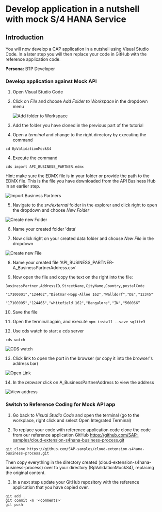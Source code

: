 # Develop application in a nutshell with mock S/4 HANA Service

## Introduction
You will now develop a CAP application in a nutshell using Visual Studio Code. In a later step you will then replace your code in GitHub with the reference application code.

**Persona:** BTP Developer


### Develop application against Mock API

1. Open Visual Studio Code
2. Click on *File* and choose *Add Folder to Workspace* in the dropdown menu

      ![Add folder to Workspace](./images/develop-app-1.png)
      
3. Add the folder you have cloned in the previous part of the tutorial
   
3. Open a *terminal* and change to the right directory by executing the command 
```
cd BpValidationMockS4

```

4. Execute the command 
```
cds import API_BUSINESS_PARTNER.edmx
```

Hint: make sure the EDMX file is in your folder or provide the path to the EDMX file. This is the file you have downloaded from the API Business Hub in an earlier step. 

![Import Business Partners](./images/develop-app-2.png)

5. Navigate to the *srv/external* folder in the explorer and click right to open the dropdown and choose *New Folder*

![Create new Folder](./images/develop-app-3.png)

6. Name your created folder 'data'

7. Now click right on your created data folder and choose *New File* in the dropdown

![Create new File](./images/develop-app-4.png)

8. Name your created file 'API_BUSINESS_PARTNER-A_BusinessPartnerAddress.csv'

9. Now open the file and copy the text on the right into the file:

 ```
 BusinessPartner,AddressID,StreetName,CityName,Country,postalCode 

"17100001","124462","Dietmar-Hopp-Allee 162","Walldorf","DE","12345" 

"17100005","124465","whitefield 162","Bangalore","IN","560066“

```


10.	Save the file

11.	Open the terminal again, and execute
```npm install --save sqlite3```

12. Use cds watch to start a cds server

```
cds watch
```
![CDS watch](./images/develop-app-5.png)

13.	Click link to open the port in the browser (or copy it into the browser's address bar)

![Open Link](./images/develop-app-6.png)


14.	In the *browser* click on A_BusinessPartnerAddress to view the address

![View address](./images/develop-app-7.png)

### Switch to Reference Coding for Mock API app
 
1.	Go back to *Visual Studio Code* and open the terminal (go to the workplace, right click and select Open Integrated Terminal)

2.	To replace your code with reference application code clone the code from our reference application GitHub https://github.com/SAP-samples/cloud-extension-s4hana-business-process.git

```
git clone https://github.com/SAP-samples/cloud-extension-s4hana-business-process.git
```

Then copy everything in the directory created (cloud-extension-s4hana-business-process) over to your directory (BpValidationMockS4), replacing the original content.

3.	In a next step update your GitHub repository with the reference application that you have copied over. 

``` 
git add .
git commit -m '<comments>'
git push
```


